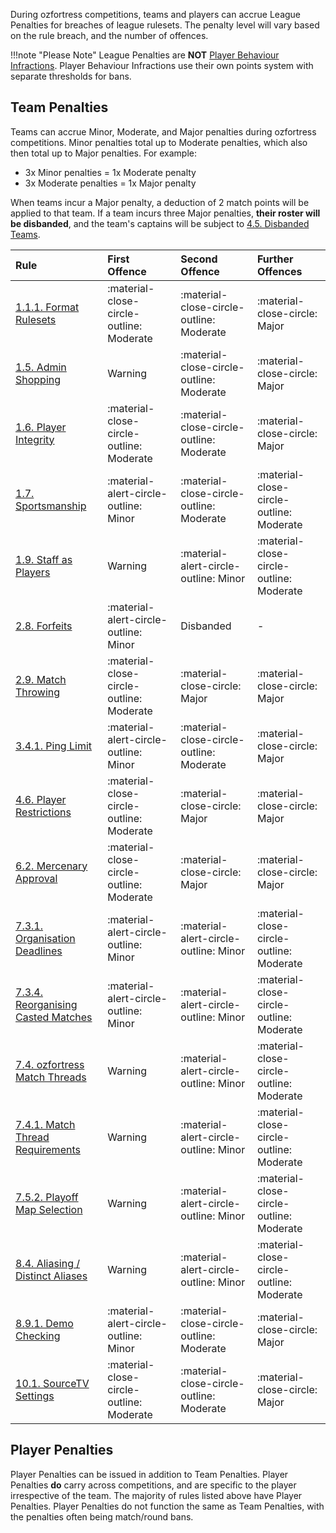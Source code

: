 <link rel="stylesheet" href="/stylesheets/extra.css" />

<style>
.grid-container {
  display: grid;
  column-gap: 24px;
  row-gap: 24px;
  grid-template-columns: auto auto auto auto;
  background: none;
}

.grid-item {
  background-color: var(--md-footer-bg-color);
  border: 4px solid var(--md-footer-bg-color);
  border-radius: 3px;
  padding: 0px 10px 0px 10px;
  text-align: center;
  transition: ease 0.5s;
}

.grid-item:hover {
  border-left: 4px solid var(--md-accent-fg-color);
  transition: ease 0.3s;
}

.grid-item:hover h5 {
  color: var(--md-accent-fg-color);
  transition: ease 0.3s;
}

.grid-item h5 {
  text-aligenter;
  color: var(--md-primary-bg-color--light);
  font-size: 16px;
  font-weight: 600;
  transition: ease 0.5s;
}
</style>

During ozfortress competitions, teams and players can accrue League Penalties for breaches of league rulesets. The penalty level will vary based on the rule breach, and the number of offences.

!!!note "Please Note"
    League Penalties are **NOT** [Player Behaviour Infractions](/rules/infractions). Player Behaviour Infractions use their own points system with separate thresholds for bans.

## Team Penalties
Teams can accrue Minor, Moderate, and Major penalties during ozfortress competitions. Minor penalties total up to Moderate penalties, which also then total up to Major penalties. For example:

+ 3x Minor penalties = 1x Moderate penalty
+ 3x Moderate penalties = 1x Major penalty

When teams incur a Major penalty, a deduction of 2 match points will be applied to that team. If a team incurs three Major penalties, **their roster will be disbanded**, and the team's captains will be subject to [4.5. Disbanded Teams](http://127.0.0.1:8000/rules/global/#45-disbanded-teams).

| Rule                                                                                                             | First Offence                            | Second Offence                           | Further Offences                         |
| :--------------------------------------------------------------------------------------------------------------- | :--------------------------------------- | :--------------------------------------- | :--------------------------------------- |
| [1.1.1. Format Rulesets](/rules/global/#111-format-rulesets)                                                     | :material-close-circle-outline: Moderate | :material-close-circle-outline: Moderate | :material-close-circle: Major            |
| [1.5. Admin Shopping](/rules/global/#15-admin-shopping)                                                      | Warning    | :material-close-circle-outline: Moderate | :material-close-circle: Major            |
| [1.6. Player Integrity](/rules/global/#16-player-integrity)                                                      | :material-close-circle-outline: Moderate    | :material-close-circle-outline: Moderate | :material-close-circle: Major            |
| [1.7. Sportsmanship](/rules/global/#17-sportsmanship)                                                            | :material-alert-circle-outline: Minor    | :material-close-circle-outline: Moderate | :material-close-circle-outline: Moderate |
| [1.9. Staff as Players](/rules/global/#19-staff-as-players)                                                      | Warning                                  | :material-alert-circle-outline: Minor    | :material-close-circle-outline: Moderate |
| [2.8. Forfeits](/rules/global/#28-forfeits)                                                                      | :material-alert-circle-outline: Minor    | Disbanded            | -            |
| [2.9. Match Throwing](/rules/global/#29-match-throwing)                                                          | :material-close-circle-outline: Moderate            | :material-close-circle: Major            | :material-close-circle: Major            |
| [3.4.1. Ping Limit](/rules/global/#341-ping-limit)                                                       | :material-alert-circle-outline: Minor    | :material-close-circle-outline: Moderate | :material-close-circle: Major            |
| [4.6. Player Restrictions](/rules/global/#46-player-restrictions)                                                  | :material-close-circle-outline: Moderate | :material-close-circle: Major            | :material-close-circle: Major            |
| [6.2. Mercenary Approval](/rules/global/#62-mercenary-approval)                                                  | :material-close-circle-outline: Moderate | :material-close-circle: Major            | :material-close-circle: Major            |
| [7.3.1. Organisation Deadlines](/rules/global/#731-organisation-deadlines)                                       | :material-alert-circle-outline: Minor    | :material-alert-circle-outline: Minor    | :material-close-circle-outline: Moderate |
| [7.3.4. Reorganising Casted Matches](/rules/global/#734-reorganising-casted-matches)                             | :material-alert-circle-outline: Minor    | :material-alert-circle-outline: Minor    | :material-close-circle-outline: Moderate |
| [7.4. ozfortress Match Threads](/rules/global/#74-ozfortress-match-threads)                                      | Warning                                  | :material-alert-circle-outline: Minor    | :material-close-circle-outline: Moderate |
| [7.4.1. Match Thread Requirements](/rules/global/#741-match-thread-requirements)                                | Warning                                  | :material-alert-circle-outline: Minor    | :material-close-circle-outline: Moderate |
| [7.5.2. Playoff Map Selection](/rules/global/#752-playoff-map-selection)                                         | Warning                                  | :material-alert-circle-outline: Minor    | :material-close-circle-outline: Moderate |
| [8.4. Aliasing / Distinct Aliases](/rules/global/#84-aliasing-distinct-aliases)                                                   | Warning                                  | :material-alert-circle-outline: Minor    | :material-close-circle-outline: Moderate |
| [8.9.1. Demo Checking](/rules/global/#891-demo-checking)                                                       | :material-alert-circle-outline: Minor    | :material-close-circle-outline: Moderate | :material-close-circle: Major            |
| [10.1. SourceTV Settings](/rules/global/#101-sourcetv-settings) | :material-close-circle-outline: Moderate                                  | :material-close-circle-outline: Moderate    | :material-close-circle: Major |

## Player Penalties
Player Penalties can be issued in addition to Team Penalties. Player Penalties **do** carry across competitions, and are specific to the player irrespective of the team. The majority of rules listed above have Player Penalties. Player Penalties do not function the same as Team Penalties, with the penalties often being match/round bans.
